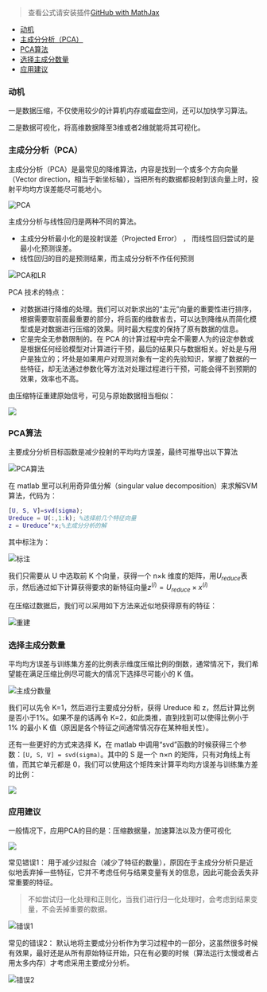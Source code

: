 > 查看公式请安装插件[GitHub with MathJax](https://chrome.google.com/webstore/detail/github-with-mathjax/ioemnmodlmafdkllaclgeombjnmnbima)
<!-- TOC -->

- [动机](#动机)
- [主成分分析（PCA）](#主成分分析pca)
- [PCA算法](#pca算法)
- [选择主成分数量](#选择主成分数量)
- [应用建议](#应用建议)

<!-- /TOC -->
### 动机
一是数据压缩，不仅使用较少的计算机内存或磁盘空间，还可以加快学习算法。

二是数据可视化，将高维数据降至3维或者2维就能将其可视化。

### 主成分分析（PCA）
主成分分析（PCA）是最常见的降维算法，内容是找到一个或多个方向向量（Vector direction，相当于新坐标轴），当把所有的数据都投射到该向量上时，投射平均均方误差能尽可能地小。

![PCA](image/11-1.png)

主成分分析与线性回归是两种不同的算法。
- 主成分分析最小化的是投射误差（Projected Error） ， 而线性回归尝试的是最小化预测误差。
- 线性回归的目的是预测结果，而主成分分析不作任何预测

![PCA和LR](image/11-2.png)

PCA 技术的特点：
- 对数据进行降维的处理。我们可以对新求出的“主元”向量的重要性进行排序，根据需要取前面最重要的部分，将后面的维数省去，可以达到降维从而简化模型或是对数据进行压缩的效果。同时最大程度的保持了原有数据的信息。
- 它是完全无参数限制的。在 PCA 的计算过程中完全不需要人为的设定参数或是根据任何经验模型对计算进行干预，最后的结果只与数据相关。好处是与用户是独立的；坏处是如果用户对观测对象有一定的先验知识，掌握了数据的一些特征，却无法通过参数化等方法对处理过程进行干预，可能会得不到预期的效果，效率也不高。

由压缩特征重建原始信号，可见与原始数据相当相似：

![](image/11-3.png)

### PCA算法
主要成分分析目标函数是减少投射的平均均方误差，最终可推导出以下算法

![PCA算法](image/11-4.png)

在 matlab 里可以利用奇异值分解（singular value decomposition）来求解SVM算法，代码为：
```matlab
[U, S, V]=svd(sigma);
Ureduce = U(:,1:k); %选择前几个特征向量
z = Ureduce’*x;%主成分分析的解
```
其中标注为：

![标注](image/11-5.png)

我们只需要从 U 中选取前 K 个向量，获得一个 n×k 维度的矩阵，用$U_{reduce}$表示，然后通过如下计算获得要求的新特征向量$z^{(i)}=U_{reduce} \times x^{(i)}$

在压缩过数据后，我们可以采用如下方法来近似地获得原有的特征：

![重建](image/11-6.png)

### 选择主成分数量
平均均方误差与训练集方差的比例表示维度压缩比例的倒数，通常情况下，我们希望能在满足压缩比例尽可能大的情况下选择尽可能小的 K 值。

![主成分数量](image/11-7.png)

我们可以先令 K=1，然后进行主要成分分析，获得 Ureduce 和 z，然后计算比例是否小于1%。如果不是的话再令 K=2，如此类推，直到找到可以使得比例小于 1% 的最小 K 值（原因是各个特征之间通常情况存在某种相关性）。

还有一些更好的方式来选择 K，在 matlab 中调用“svd”函数的时候获得三个参数：`[U, S, V] = svd(sigma)`。其中的 S 是一个 n×n 的矩阵，只有对角线上有值，而其它单元都是 0，我们可以使用这个矩阵来计算平均均方误差与训练集方差的比例：

![](image/11-8.png)

### 应用建议
一般情况下，应用PCA的目的是：压缩数据量，加速算法以及方便可视化

![](image/11-9.png)

常见错误1：
用于减少过拟合（减少了特征的数量），原因在于主成分分析只是近似地丢弃掉一些特征，它并不考虑任何与结果变量有关的信息，因此可能会丢失非常重要的特征。

> 不如尝试归一化处理和正则化，当我们进行归一化处理时，会考虑到结果变量，不会丢掉重要的数据。

![错误1](image/11-10.png)

常见的错误2：
默认地将主要成分分析作为学习过程中的一部分，这虽然很多时候有效果，最好还是从所有原始特征开始，只在有必要的时候（算法运行太慢或者占用太多内存）才考虑采用主要成分分析。

![错误2](image/11-11.png)

